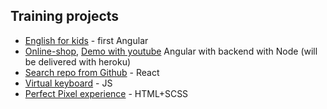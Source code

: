 ## Training projects
- [English for kids](https://zabalueva-jsfe2021q1-efk.netlify.app/) - first Angular
- [Online-shop](https://rs-school-zabalueva.netlify.app/), [Demo with youtube](https://www.youtube.com/watch?v=HtOTR_s2lJ0) Angular with backend with Node (will be delivered with heroku)
- [Search repo from Github](https://zabaluevareact6.netlify.app/Cards) - React
- [Virtual keyboard](https://rolling-scopes-school.github.io/zabalueva-JSFE2021Q1/virtual-piano/) - JS
- [Perfect Pixel experience](https://zabalueva-wildlife.netlify.app/) - HTML+SCSS
